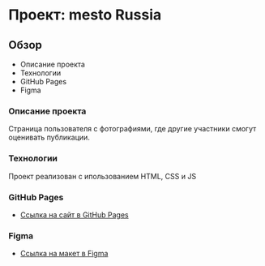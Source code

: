 # Проект: mesto Russia

## Обзор
* Описание проекта
* Технологии
* GitHub Pages
* Figma

### Описание проекта

Страница пользователя с фотографиями, где другие участники смогут оценивать публикации.

### Технологии

Проект реализован с ипользованием HTML, CSS и JS

### GitHub Pages
* [Ссылка на сайт в GitHub Pages](https://mbkov.github.io/mesto-project/)

### Figma

* [Ссылка на макет в Figma](https://www.figma.com/file/2cn9N9jSkmxD84oJik7xL7/JavaScript.-Sprint-4?node-id=0%3A1)

